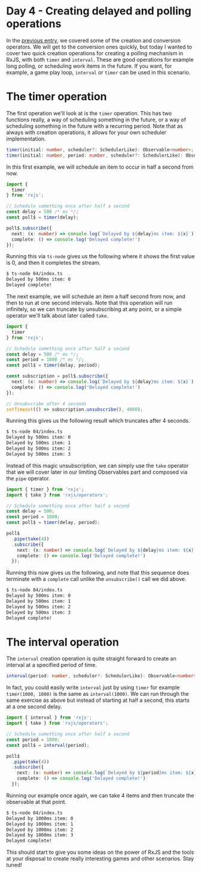 # Day 4 - Creating delayed and polling operations

In the [previous entry](../03/readme.md), we covered some of the creation and conversion operators. We will get to the conversion ones quickly, but today I wanted to cover two quick creation operations for creating a polling mechanism in RxJS, with both `timer` and `interval`.  These are good operations for example long polling, or scheduling work items in the future.  If you want, for example, a game play loop, `interval` or `timer` can be used in this scenario.

# The timer operation

The first operation we'll look at is the `timer` operation. This has two functions really, a way of scheduling something in the future, or a way of scheduling something in the future with a recurring period.  Note that as always with creation operations, it allows for your own scheduler implementation.

```typescript
timer(initial: number, scheduler?: SchedulerLike): Observable<number>;
timer(initial: number, period: number, scheduler?: SchedulerLike): Observable<number>;
```

In this first example, we will schedule an item to occur in half a second from now.

```typescript
import {
  timer
} from 'rxjs';

// Schedule something once after half a second
const delay = 500 /* ms */; 
const poll$ = timer(delay);

poll$.subscribe({
  next: (x: number) => console.log(`Delayed by ${delay}ms item: ${x}`),
  complete: () => console.log('Delayed complete!')
});
```

Running this via `ts-node` gives us the following where it shows the first value is 0, and then it completes the stream.

```bash
$ ts-node 04/index.ts
Delayed by 500ms item: 0
Delayed complete!
```

The next example, we will schedule an item a half second from now, and then to run at one second intervals.  Note that this operation will run infinitely, so we can truncate by unsubscribing at any point, or a simple operator we'll talk about later called `take`.

```typescript
import {
  timer
} from 'rxjs';

// Schedule something once after half a second
const delay = 500 /* ms */; 
const period = 1000 /* ms */; 
const poll$ = timer(delay, period);

const subscription = poll$.subscribe({
  next: (x: number) => console.log(`Delayed by ${delay}ms item: ${x}`),
  complete: () => console.log('Delayed complete!')
});

// Unsubscribe after 4 seconds
setTimeout(() => subscription.unsubscribe(), 4000);
```

Running this gives us the following result which truncates after 4 seconds.
```bash
$ ts-node 04/index.ts
Delayed by 500ms item: 0
Delayed by 500ms item: 1
Delayed by 500ms item: 2
Delayed by 500ms item: 3
```

Instead of this magic unsubscription, we can simply use the `take` operator that we will cover later in our limiting Observables part and composed via the `pipe` operator.

```typescript
import { timer } from 'rxjs';
import { take } from 'rxjs/operators';

// Schedule something once after half a second
const delay = 500; 
const period = 1000; 
const poll$ = timer(delay, period);

poll$
  .pipe(take(4))
  .subscribe({
    next: (x: number) => console.log(`Delayed by ${delay}ms item: ${x}`),
    complete: () => console.log('Delayed complete!')
  });
```

Running this now gives us the following, and note that this sequence does terminate with a `complete` call unlike the `unsubscribe()` call we did above.
```bash
$ ts-node 04/index.ts
Delayed by 500ms item: 0
Delayed by 500ms item: 1
Delayed by 500ms item: 2
Delayed by 500ms item: 3
Delayed complete!
```

# The interval operation

The `interval` creation operation is quite straight forward to create an interval at a specified period of time. 

```typescript
interval(period: number, scheduler?: SchedulerLike): Observable<number>;
```

In fact, you could easily write `interval` just by using `timer` for example `timer(1000, 1000)` is the same as `interval(1000)`.  We can run through the same exercise as above but instead of starting at half a second, this starts at a one second delay.

```typescript
import { interval } from 'rxjs';
import { take } from 'rxjs/operators';

// Schedule something once after half a second
const period = 1000; 
const poll$ = interval(period);

poll$
  .pipe(take(4))
  .subscribe({
    next: (x: number) => console.log(`Delayed by ${period}ms item: ${x}`),
    complete: () => console.log('Delayed complete!')
  });
```

Running our example once again, we can take 4 items and then truncate the observable at that point. 

```bash
$ ts-node 04/index.ts
Delayed by 1000ms item: 0
Delayed by 1000ms item: 1
Delayed by 1000ms item: 2
Delayed by 1000ms item: 3
Delayed complete!
```

This should start to give you some ideas on the power of RxJS and the tools at your disposal to create really interesting games and other scenarios.  Stay tuned!